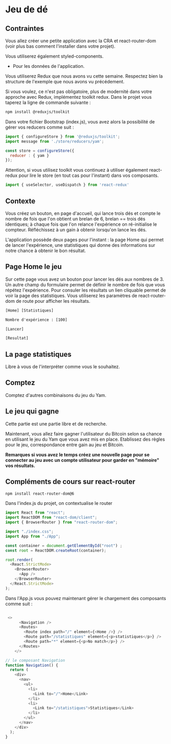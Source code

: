 # Jeu de dé

## Contraintes

Vous allez créer une petite application avec la CRA et react-router-dom (voir plus bas comment l'installer dans votre projet). 

Vous utiliserez également styled-components.

- Pour les données de l'application.

Vous utiliserez Redux que nous avons vu cette semaine. Respectez bien la structure de l'exemple que nous avons vu précédement.

Si vous voulez, ce n'est pas obligatoire, plus de modernité dans votre approche avec Redux, implémentez toolkit redux. Dans le projet vous taperez la ligne de commande suivante :

```bash
npm install @reduxjs/toolkit
```

Dans votre fichier Bootstrap (index.js), vous avez alors la possibilité de gérer vos reducers comme suit :

```js
import { configureStore } from '@reduxjs/toolkit';
import message from './store/reducers/yam';

const store = configureStore({
  reducer : { yam }
});
```
Attention, si vous utilisez toolkit vous continuez à utiliser également react-redux pour lire le store (en tout cas pour l'instant) dans vos composants.

```js
import { useSelector, useDispatch } from 'react-redux'
```

## Contexte

Vous créez un bouton, en page d'accueil, qui lance trois dés et compte le nombre de fois que l'on obtient un brelan de 6, brelan == trois dés identiques; à chaque fois que l'on relance l'expérience on ré-initialise le compteur. Réfléchissez à un gain à obtenir lorsqu'on lance les dés.

L'application possède deux pages pour l'instant : la page Home qui permet de lancer l'expérience, une statistiques qui donne des informations sur notre chance à obtenir le bon résultat.

## Page Home le jeu

Sur cette page vous avez un bouton pour lancer les dés aux nombres de 3. Un autre champ du formulaire permet de définir le nombre de fois que vous répétez l'expérience. Pour consuler les résultats un lien cliquable permet de voir la page des statistiques. Vous utiliserez les paramètres de react-router-dom de route pour afficher les résultats.

```txt
[Home] [Statistiques]

Nombre d'expérience : [100]

[Lancer]

[Resultat] 
```

## La page statistiques

Libre à vous de l'interpréter comme vous le souhaitez.

## Comptez

Comptez d'autres combinaisons du jeu du Yam.

## Le jeu qui gagne

Cette partie est une partie libre et de recherche.

Maintenant, vous allez faire gagner l'utilisateur du Bitcoin selon sa chance en utilisant le jeu du Yam que vous avez mis en place. Etablissez des règles pour le jeu, correspondance entre gain au jeu et Bitcoin.

**Remarques si vous avez le temps créez une nouvelle page pour se connecter au jeu avec un compte utilisateur pour garder en "mémoire" vos résultats.**

## Compléments de cours sur react-router

```bash
npm install react-router-dom@6
```

Dans l'index.js du projet, on contextualise le router

```js
import React from "react";
import ReactDOM from "react-dom/client";
import { BrowserRouter } from "react-router-dom";

import "./index.css";
import App from "./App";

const container = document.getElementById("root") ;
const root = ReactDOM.createRoot(container);

root.render(
  <React.StrictMode>
    <BrowserRouter>
      <App />
    </BrowserRouter>
  </React.StrictMode>
);
```

Dans l'App.js vous pouvez maintenant gérer le chargement des composants comme suit :

```js

 <>
      <Navigation />
      <Routes>
        <Route index path="/" element={<Home />} />
        <Route path="/statistiques" element={<p>statistiques</p>} />
        <Route path="*" element={<p>No match</p>} />
      </Routes>
    </>

// le composant Navigation
function Navigation() {
  return (
    <div>
      <nav>
        <ul>
          <li>
            <Link to="/">Home</Link>
          </li>
          <li>
            <Link to="/statistiques">Statistiques</Link>
          </li>
        </ul>
      </nav>
    </div>
  );
}
```

